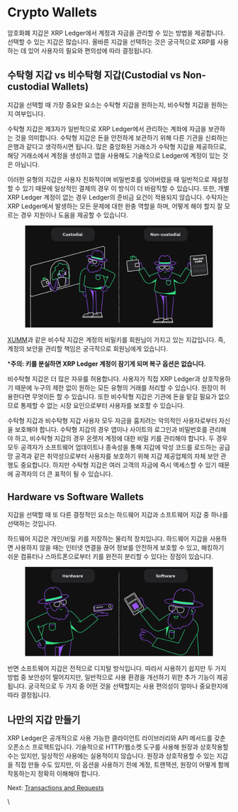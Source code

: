 # Crypto Wallets

암호화폐 지갑은 XRP Ledger에서 계정과 자금을 관리할 수 있는 방법을 제공합니다. 선택할 수 있는 지갑은 많습니다. 올바른 지갑을 선택하는 것은 궁극적으로 XRP를 사용하는 데 있어 사용자의 필요와 편의성에 따라 결정됩니다.



## 수탁형 지갑 vs 비수탁형 지갑(Custodial vs Non-custodial Wallets)

지갑을 선택할 때 가장 중요한 요소는 수탁형 지갑을 원하는지, 비수탁형 지갑을 원하는지 여부입니다.

수탁형 지갑은 제3자가 일반적으로 XRP Ledger에서 관리하는 계좌에 자금을 보관하는 것을 의미합니다. 수탁형 지갑은 돈을 안전하게 보관하기 위해 다른 기관을 신뢰하는 은행과 같다고 생각하시면 됩니다. 많은 중앙화된 거래소가 수탁형 지갑을 제공하므로, 해당 거래소에서 계정을 생성하고 앱을 사용해도 기술적으로 Ledger에 계정이 있는 것은 아닙니다.

이러한 유형의 지갑은 사용자 친화적이며 비밀번호를 잊어버렸을 때 일반적으로 재설정할 수 있기 때문에 일상적인 결제의 경우 이 방식이 더 바람직할 수 있습니다. 또한, 개별 XRP Ledger 계정이 없는 경우 Ledger의 준비금 요건이 적용되지 않습니다. 수탁자는 XRP Ledger에서 발생하는 모든 문제에 대한 완충 역할을 하며, 어떻게 해야 할지 잘 모르는 경우 지원이나 도움을 제공할 수 있습니다.

<figure><img src="../.gitbook/assets/image (20).png" alt=""><figcaption></figcaption></figure>

[XUMM](https://xumm.app/)과 같은 비수탁 지갑은 계정의 비밀키를 회원님이 가지고 있는 지갑입니다. 즉, 계정의 보안을 관리할 책임은 궁극적으로 회원님에게 있습니다.

\***주의: 키를 분실하면 XRP Ledger 계정이 잠기게 되며 복구 옵션은 없습니다.**

비수탁형 지갑은 더 많은 자유를 허용합니다. 사용자가 직접 XRP Ledger과 상호작용하기 때문에 누구의 제한 없이 원하는 모든 유형의 거래를 처리할 수 있습니다. 원장이 허용한다면 무엇이든 할 수 있습니다. 또한 비수탁형 지갑은 기관에 돈을 맡길 필요가 없으므로 통제할 수 없는 시장 요인으로부터 사용자를 보호할 수 있습니다.

수탁형 지갑과 비수탁형 지갑 사용자 모두 자금을 훔치려는 악의적인 사용자로부터 자신을 보호해야 합니다. 수탁형 지갑의 경우 앱이나 사이트의 로그인과 비밀번호를 관리해야 하고, 비수탁형 지갑의 경우 온렛저 계정에 대한 비밀 키를 관리해야 합니다. 두 경우 모두 공격자가 소프트웨어 업데이트나 종속성을 통해 지갑에 악성 코드를 로드하는 공급망 공격과 같은 취약성으로부터 사용자를 보호하기 위해 지갑 제공업체의 자체 보안 관행도 중요합니다. 하지만 수탁형 지갑은 여러 고객의 자금에 즉시 액세스할 수 있기 때문에 공격자의 더 큰 표적이 될 수 있습니다.



## Hardware vs Software Wallets <a href="#hardware-vs-software-wallets" id="hardware-vs-software-wallets"></a>

지갑을 선택할 때 또 다른 결정적인 요소는 하드웨어 지갑과 소프트웨어 지갑 중 하나를 선택하는 것입니다.

하드웨어 지갑은 개인/비밀 키를 저장하는 물리적 장치입니다. 하드웨어 지갑을 사용하면 사용하지 않을 때는 인터넷 연결을 끊어 정보를 안전하게 보호할 수 있고, 해킹하기 쉬운 컴퓨터나 스마트폰으로부터 키를 완전히 분리할 수 있다는 장점이 있습니다.

<figure><img src="../.gitbook/assets/image (21).png" alt=""><figcaption></figcaption></figure>

반면 소프트웨어 지갑은 전적으로 디지털 방식입니다. 따라서 사용하기 쉽지만 두 가지 방법 중 보안성이 떨어지지만, 일반적으로 사용 환경을 개선하기 위한 추가 기능이 제공됩니다. 궁극적으로 두 가지 중 어떤 것을 선택할지는 사용 편의성이 얼마나 중요한지에 따라 결정됩니다.

## 나만의 지갑 만들기

XRP Ledger은 공개적으로 사용 가능한 클라이언트 라이브러리와 API 메서드를 갖춘 오픈소스 프로젝트입니다. 기술적으로 HTTP/웹소켓 도구를 사용해 원장과 상호작용할 수는 있지만, 일상적인 사용에는 실용적이지 않습니다. 원장과 상호작용할 수 있는 지갑을 직접 만들 수도 있지만, 이 옵션을 사용하기 전에 계정, 트랜잭션, 원장이 어떻게 함께 작동하는지 정확히 이해해야 합니다.



Next: [Transactions and Requests](https://xrpl.org/txn-and-requests.html)

\
